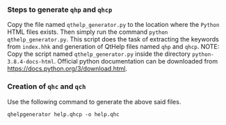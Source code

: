 ### Steps to generate `qhp` and `qhcp`
Copy the file named `qthelp_generator.py` to the location where the `Python` HTML files exists. Then simply run the command `python qthelp_generator.py`. This script does the task of extracting the keywords from `index.hhk` and generation of QtHelp files named `qhp` and `qhcp`.
NOTE: Copy the script named `qthelp_generator.py` inside the directory `python-3.8.4-docs-html`. Official python documentation can be downloaded from https://docs.python.org/3/download.html.

### Creation of `qhc` and `qch`
Use the following command to generate the above said files.

    qhelpgenerator help.qhcp -o help.qhc
